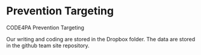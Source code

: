 # Prevention Targeting
CODE4PA Prevention Targeting

Our writing and coding are stored in the Dropbox folder. The data are stored in the github team site repository.
